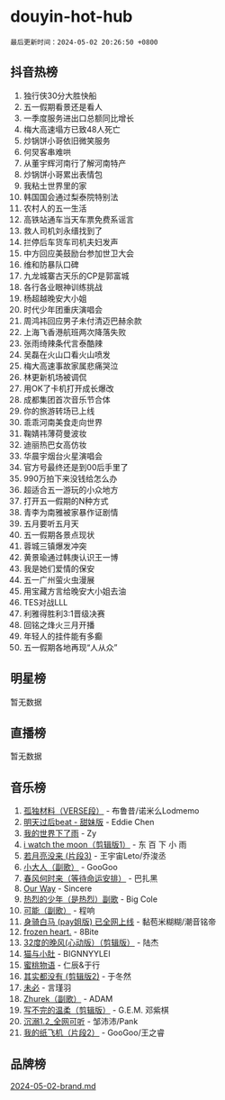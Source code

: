 # douyin-hot-hub

`最后更新时间：2024-05-02 20:26:50 +0800`

## 抖音热榜

1. 独行侠30分大胜快船
1. 五一假期看景还是看人
1. 一季度服务进出口总额同比增长
1. 梅大高速塌方已致48人死亡
1. 炒锅饼小哥依旧微笑服务
1. 何炅客串难哄
1. 从董宇辉河南行了解河南特产
1. 炒锅饼小哥累出表情包
1. 我粘土世界里的家
1. 韩国国会通过梨泰院特别法
1. 农村人的五一生活
1. 高铁站通车当天车票免费系谣言
1. 救人司机刘永缙找到了
1. 拦停后车货车司机夫妇发声
1. 中方回应美鼓励台参加世卫大会
1. 维和防暴队口碑
1. 九龙城寨古天乐的CP是郭富城
1. 各行各业眼神训练挑战
1. 杨超越晚安大小姐
1. 时代少年团重庆演唱会
1. 周鸿祎回应男子未付清迈巴赫余款
1. 上海飞香港航班两次降落失败
1. 张雨绮辣条代言泰酷辣
1. 吴磊在火山口看火山喷发
1. 梅大高速事故家属悲痛哭泣
1. 林更新机场被调侃
1. 用OK了卡机打开成长爆改
1. 成都集团首次音乐节合体
1. 你的旅游转场已上线
1. 乖乖河南美食走向世界
1. 鞠婧祎薄荷曼波妆
1. 迪丽热巴女高仿妆
1. 华晨宇烟台火星演唱会
1. 官方号最终还是到00后手里了
1. 990万拍下来没钱给怎么办
1. 超适合五一游玩的小众地方
1. 打开五一假期的N种方式
1. 青李为南雅被家暴作证剧情
1. 五月要听五月天
1. 五一假期各景点现状
1. 蓉城三镇爆发冲突
1. 黄景瑜通过韩庚认识王一博
1. 我是她们爱情的保安
1. 五一广州萤火虫漫展
1. 用宝藏方言给晚安大小姐去油
1. TES对战LLL
1. 利雅得胜利3:1晋级决赛
1. 回铭之烽火三月开播
1. 年轻人的挂件能有多癫
1. 五一假期各地再现“人从众”

## 明星榜

暂无数据

## 直播榜

暂无数据

## 音乐榜

1. [孤独材料（VERSE段）](https://sf27-cdn-tos.douyinstatic.com/obj/tos-cn-ve-2774/ocX7glDNHYlwFeYrGQfBZoThtvPWy8tCCEBGKQ) - 布鲁昔/诺米么Lodmemo
1. [明天过后beat - 甜妹版](https://sf5-hl-cdn-tos.douyinstatic.com/obj/tos-cn-ve-2774/osMLYeeoMm04CZyaI91XUDF8OzLRLgePKALGHI) - Eddie Chen
1. [我的世界下了雨](https://sf3-cdn-tos.douyinstatic.com/obj/tos-cn-ve-2774/o85sBiwXIByH9bWIMAEEOoiQ1o1m9Afn15BspE) - Zy
1. [i watch the moon（剪辑版1）](https://sf5-hl-cdn-tos.douyinstatic.com/obj/tos-cn-ve-2774/o0I9mSChzHZANMJIEBfkCQzzg6N5WAcVtqft9P) - 东 百 下 小 雨
1. [若月亮没来 (片段3)](https://sf5-hl-cdn-tos.douyinstatic.com/obj/tos-cn-ve-2774/okfyEUsGW1B1ovJi5JiN9IjvAT2lMwA054GoEB) - 王宇宙Leto/乔浚丞
1. [小大人（副歌）](https://sf5-hl-cdn-tos.douyinstatic.com/obj/tos-cn-ve-2774/oIhaDwehWhLFsVIG7QIICLLazDNGJAGg5geeb4) - GooGoo
1. [春风何时来（等待命运安排）](https://sf3-cdn-tos.douyinstatic.com/obj/tos-cn-ve-2774/oICBNbD3gelMfB4WgiD1KI2jQtXZE2FgHLwtsl) - 巴扎黑
1. [Our Way](https://sf5-hl-cdn-tos.douyinstatic.com/obj/tos-cn-ve-2774/o8tPEkQgQNCe0DPeFwZzYrbqLlnzBBrYidWkEZ) - Sincere
1. [热烈的少年（是热烈）副歌](https://sf5-hl-cdn-tos.douyinstatic.com/obj/tos-cn-ve-2774/owVNI0CLDAUMtSz6TEYvfFBFL4UDFFhLfgK8fa) - Big Cole
1. [可能（副歌）](https://sf5-hl-cdn-tos.douyinstatic.com/obj/tos-cn-ve-2774/cde1731888894259b333569393c2fb51) - 程响
1. [身骑白马 (pay姐版) 已全网上线](https://sf3-cdn-tos.douyinstatic.com/obj/tos-cn-ve-2774/oQLO5ZgLsFkaDhdIIveF2zUCgfweY0gWaH4AQG) - 黏苞米糊糊/潮音铭帝
1. [frozen heart.](https://sf5-hl-cdn-tos.douyinstatic.com/obj/tos-cn-ve-2774/oIIWJfyjIACZA9zQMtnJ6hQQhFC4vhCupoRBsO) - 8Bite
1. [32度的晚风(心动版）（剪辑版）](https://sf3-cdn-tos.douyinstatic.com/obj/tos-cn-ve-2774/owNyabsyWdzUulxhoJfK8IBXgp0UMQAHpvGh2B) - 陆杰
1. [猫与小肚](https://sf27-cdn-tos.douyinstatic.com/obj/tos-cn-ve-2774/osZeoClMECgK8DYl6VebABgbchEtPYQjZEnRtd) - BIGNNYYLEI
1. [蜜桃物语](https://sf5-hl-cdn-tos.douyinstatic.com/obj/tos-cn-ve-2774/oIhOSCZtIACtYU4XQkngiW9kCBfVD1Fz9IYeqL) - 仁辰&于行
1. [其实都没有 (剪辑版2)](https://sf5-hl-cdn-tos.douyinstatic.com/obj/tos-cn-ve-2774/oEBNQenHZtBhxYjGgUDQk0BCHTigQafgFlbQ7k) - 于冬然
1. [未必](https://sf5-hl-cdn-tos.douyinstatic.com/obj/tos-cn-ve-2774/ogntQMFnKQDZUgTCYuJgfLEtleYZZFxBQqhhFB) - 言瑾羽
1. [Zhurek（副歌）](https://sf3-cdn-tos.douyinstatic.com/obj/tos-cn-ve-2774/ooQm8FBZQDlf0btEYgVpCcSCQfrdJGBEKZYBGS) - ADAM
1. [写不完的温柔（剪辑版）](https://sf5-hl-cdn-tos.douyinstatic.com/obj/tos-cn-ve-2774/oYBzzZQJ233GfwkemJJffAIWgeIYrjZfWhHTcG) - G.E.M. 邓紫棋
1. [沉溺1.2_全网可听](https://sf27-cdn-tos.douyinstatic.com/obj/tos-cn-ve-2774/ok2QoiBqsWAX9McZmWiI9gAB0EzwD4Xj6yfmtH) - 邹沛沛/Pank
1. [我的纸飞机（片段2）](https://sf5-hl-cdn-tos.douyinstatic.com/obj/tos-cn-ve-2774/oM2ZrKcg2CD5AeRB2gkeXOFB1IxAGJdZPazYHf) - GooGoo/王之睿

## 品牌榜

[2024-05-02-brand.md](2024-05-02-brand.md)
